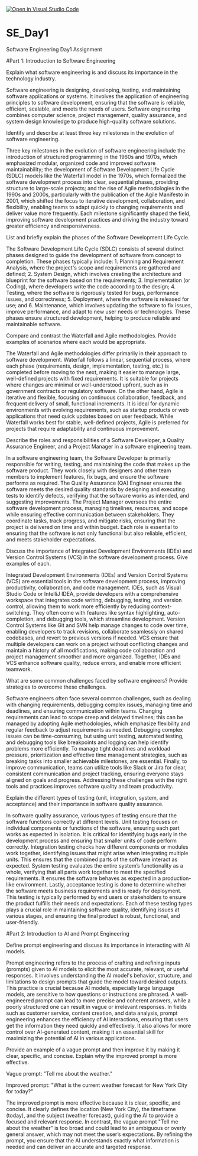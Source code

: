 [![Open in Visual Studio Code](https://classroom.github.com/assets/open-in-vscode-2e0aaae1b6195c2367325f4f02e2d04e9abb55f0b24a779b69b11b9e10269abc.svg)](https://classroom.github.com/online_ide?assignment_repo_id=18441836&assignment_repo_type=AssignmentRepo)
# SE_Day1
Software Engineering Day1 Assignment

#Part 1: Introduction to Software Engineering

Explain what software engineering is and discuss its importance in the technology industry.

Software engineering is designing, developing, testing, and maintaining software applications or systems. It involves the application of engineering principles to software development, ensuring that the software is reliable, efficient, scalable, and meets the needs of users. Software engineering combines computer science, project management, quality assurance, and system design knowledge to produce high-quality software solutions.


Identify and describe at least three key milestones in the evolution of software engineering.

Three key milestones in the evolution of software engineering include the introduction of structured programming in the 1960s and 1970s, which emphasized modular, organized code and improved software maintainability; the development of Software Development Life Cycle (SDLC) models like the Waterfall model in the 1970s, which formalized the software development process into clear, sequential phases, providing structure to large-scale projects; and the rise of Agile methodologies in the 1990s and 2000s, particularly with the publication of the Agile Manifesto in 2001, which shifted the focus to iterative development, collaboration, and flexibility, enabling teams to adapt quickly to changing requirements and deliver value more frequently. Each milestone significantly shaped the field, improving software development practices and driving the industry toward greater efficiency and responsiveness.


List and briefly explain the phases of the Software Development Life Cycle.

The Software Development Life Cycle (SDLC) consists of several distinct phases designed to guide the development of software from concept to completion. These phases typically include: 1. Planning and Requirement Analysis, where the project's scope and requirements are gathered and defined; 2. System Design, which involves creating the architecture and blueprint for the software based on the requirements; 3. Implementation (or Coding), where developers write the code according to the design; 4. Testing, where the software is rigorously tested for bugs, performance issues, and correctness; 5. Deployment, where the software is released for use; and 6. Maintenance, which involves updating the software to fix issues, improve performance, and adapt to new user needs or technologies. These phases ensure structured development, helping to produce reliable and maintainable software.


Compare and contrast the Waterfall and Agile methodologies. Provide examples of scenarios where each would be appropriate.

The Waterfall and Agile methodologies differ primarily in their approach to software development. Waterfall follows a linear, sequential process, where each phase (requirements, design, implementation, testing, etc.) is completed before moving to the next, making it easier to manage large, well-defined projects with fixed requirements. It is suitable for projects where changes are minimal or well-understood upfront, such as in government contracts or regulatory software. On the other hand, Agile is iterative and flexible, focusing on continuous collaboration, feedback, and frequent delivery of small, functional increments. It is ideal for dynamic environments with evolving requirements, such as startup products or web applications that need quick updates based on user feedback. While Waterfall works best for stable, well-defined projects, Agile is preferred for projects that require adaptability and continuous improvement.


Describe the roles and responsibilities of a Software Developer, a Quality Assurance Engineer, and a Project Manager in a software engineering team.

In a software engineering team, the Software Developer is primarily responsible for writing, testing, and maintaining the code that makes up the software product. They work closely with designers and other team members to implement features, fix bugs, and ensure the software performs as required. The Quality Assurance (QA) Engineer ensures the software meets the desired quality standards by designing and executing tests to identify defects, verifying that the software works as intended, and suggesting improvements. The Project Manager oversees the entire software development process, managing timelines, resources, and scope while ensuring effective communication between stakeholders. They coordinate tasks, track progress, and mitigate risks, ensuring that the project is delivered on time and within budget. Each role is essential to ensuring that the software is not only functional but also reliable, efficient, and meets stakeholder expectations.


Discuss the importance of Integrated Development Environments (IDEs) and Version Control Systems (VCS) in the software development process. Give examples of each.

Integrated Development Environments (IDEs) and Version Control Systems (VCS) are essential tools in the software development process, improving productivity, collaboration, and code management. IDEs, such as Visual Studio Code or IntelliJ IDEA, provide developers with a comprehensive workspace that integrates code writing, debugging, testing, and version control, allowing them to work more efficiently by reducing context-switching. They often come with features like syntax highlighting, auto-completion, and debugging tools, which streamline development. Version Control Systems like Git and SVN help manage changes to code over time, enabling developers to track revisions, collaborate seamlessly on shared codebases, and revert to previous versions if needed. VCS ensure that multiple developers can work on a project without conflicting changes and maintain a history of all modifications, making code collaboration and project management smoother and more organized. Together, IDEs and VCS enhance software quality, reduce errors, and enable more efficient teamwork.


What are some common challenges faced by software engineers? Provide strategies to overcome these challenges.

Software engineers often face several common challenges, such as dealing with changing requirements, debugging complex issues, managing time and deadlines, and ensuring communication within teams. Changing requirements can lead to scope creep and delayed timelines; this can be managed by adopting Agile methodologies, which emphasize flexibility and regular feedback to adjust requirements as needed. Debugging complex issues can be time-consuming, but using unit testing, automated testing, and debugging tools like breakpoints and logging can help identify problems more efficiently. To manage tight deadlines and workload pressure, prioritization and effective time management strategies, such as breaking tasks into smaller achievable milestones, are essential. Finally, to improve communication, teams can utilize tools like Slack or Jira for clear, consistent communication and project tracking, ensuring everyone stays aligned on goals and progress. Addressing these challenges with the right tools and practices improves software quality and team productivity.


Explain the different types of testing (unit, integration, system, and acceptance) and their importance in software quality assurance.

In software quality assurance, various types of testing ensure that the software functions correctly at different levels. Unit testing focuses on individual components or functions of the software, ensuring each part works as expected in isolation. It is critical for identifying bugs early in the development process and ensuring that smaller units of code perform correctly. Integration testing checks how different components or modules work together, identifying issues that might arise when integrating multiple units. This ensures that the combined parts of the software interact as expected. System testing evaluates the entire system’s functionality as a whole, verifying that all parts work together to meet the specified requirements. It ensures the software behaves as expected in a production-like environment. Lastly, acceptance testing is done to determine whether the software meets business requirements and is ready for deployment. This testing is typically performed by end users or stakeholders to ensure the product fulfills their needs and expectations. Each of these testing types plays a crucial role in maintaining software quality, identifying issues at various stages, and ensuring the final product is robust, functional, and user-friendly.


#Part 2: Introduction to AI and Prompt Engineering


Define prompt engineering and discuss its importance in interacting with AI models.

Prompt engineering refers to the process of crafting and refining inputs (prompts) given to AI models to elicit the most accurate, relevant, or useful responses. It involves understanding the AI model's behavior, structure, and limitations to design prompts that guide the model toward desired outputs. This practice is crucial because AI models, especially large language models, are sensitive to how questions or instructions are phrased. A well-engineered prompt can lead to more precise and coherent answers, while a poorly structured one can result in vague or irrelevant responses. In fields such as customer service, content creation, and data analysis, prompt engineering enhances the efficiency of AI interactions, ensuring that users get the information they need quickly and effectively. It also allows for more control over AI-generated content, making it an essential skill for maximizing the potential of AI in various applications.


Provide an example of a vague prompt and then improve it by making it clear, specific, and concise. Explain why the improved prompt is more effective.

Vague prompt: "Tell me about the weather."

Improved prompt: "What is the current weather forecast for New York City for today?"

The improved prompt is more effective because it is clear, specific, and concise. It clearly defines the location (New York City), the timeframe (today), and the subject (weather forecast), guiding the AI to provide a focused and relevant response. In contrast, the vague prompt "Tell me about the weather" is too broad and could lead to an ambiguous or overly general answer, which may not meet the user’s expectations. By refining the prompt, you ensure that the AI understands exactly what information is needed and can deliver an accurate and targeted response.
